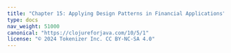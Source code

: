```yaml
---
title: "Chapter 15: Applying Design Patterns in Financial Applications"
type: docs
nav_weight: 51000
canonical: "https://clojureforjava.com/10/5/1"
license: "© 2024 Tokenizer Inc. CC BY-NC-SA 4.0"
---
```


